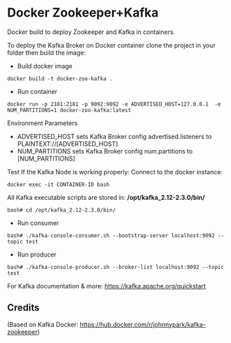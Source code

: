 # Docker Zookeeper+Kafka

Docker build to deploy Zookeeper and Kafka in containers.

To deploy the Kafka Broker on Docker container clone the project in your folder then build the image:

* Build docker image
```
docker build -t docker-zoo-kafka .
```
* Run container

```
docker run -p 2181:2181 -p 9092:9092 -e ADVERTISED_HOST=127.0.0.1  -e NUM_PARTITIONS=1 docker-zoo-kafka:latest
```

Environment Parameters
-	ADVERTISED_HOST sets Kafka Broker config advertised.listeners to PLAINTEXT://[ADVERTISED_HOST]
-	NUM_PARTITIONS sets Kafka Broker config num.partitions to [NUM_PARTITIONS]

Test If the Kafka Node is working properly:
Connect to the docker instance: 

```
docker exec -it CONTAINER-ID bash
```

All Kafka executable scripts are stored in:
**/opt/kafka_2.12-2.3.0/bin/**

```
bash# cd /opt/kafka_2.12-2.3.0/bin/
```

* Run consumer

```
bash# ./kafka-console-consumer.sh --bootstrap-server localhost:9092 --topic test
```

* Run producer

```
bash# ./kafka-console-producer.sh --broker-list localhost:9092 --topic test
```

For Kafka documentation & more: <https://kafka.apache.org/quickstart>


## Credits

	
(Based on Kafka Docker: <https://hub.docker.com/r/johnnypark/kafka-zookeeper>)
